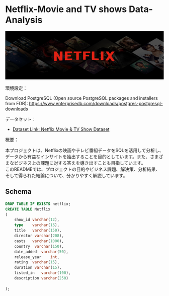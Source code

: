 # Netflix-Movie and TV shows Data-Analysis

<img src="netflix_titles.csv/netflix-logo.jpg">

環境設定：

Download PostgreSQL (Open source PostgreSQL packages and installers from EDB):
https://www.enterprisedb.com/downloads/postgres-postgresql-downloads

データセット：

- [Dataset Link: Netflix Movie & TV Show Dataset ](https://www.kaggle.com/datasets/shivamb/netflix-shows/dat)


概要：

本プロジェクトは、Netflixの映画やテレビ番組データをSQLを活用して分析し、データから有益なインサイトを抽出することを目的としています。また、さまざまなビジネス上の課題に対する答えを導き出すことも目指しています。  
このREADMEでは、プロジェクトの目的やビジネス課題、解決策、分析結果、そして得られた結論について、分かりやすく解説しています。


## Schema
```sql
DROP TABLE IF EXISTS netflix;
CREATE TABLE Netflix
(
	show_id	varchar(12),
	type	varchar(15),
	title	varchar(150),
	director varchar(208),	
	casts	varchar(1000),
	country	 varchar(150),
	date_added	varchar(50),
	release_year	int,
	rating	varchar(15),
	duration varchar(15),
	listed_in  	varchar(100),
	description varchar(250)

);
